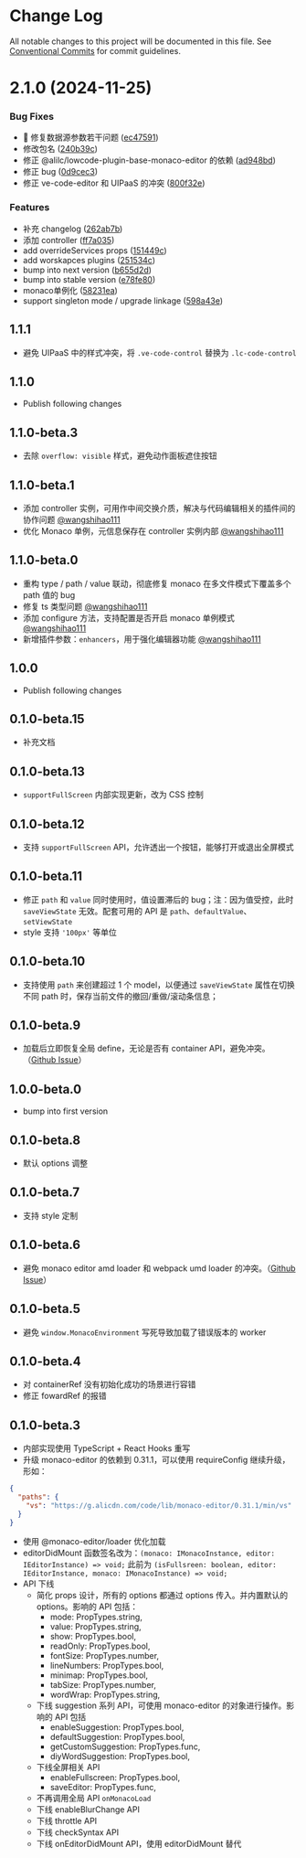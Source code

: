 # Change Log

All notable changes to this project will be documented in this file.
See [Conventional Commits](https://conventionalcommits.org) for commit guidelines.

# 2.1.0 (2024-11-25)


### Bug Fixes

* 🐛 修复数据源参数若干问题 ([ec47591](https://github.com/alibaba/lowcode-plugins/commit/ec4759101f2b5af808b7da88fd852f7418abd1a2))
* 修改包名 ([240b39c](https://github.com/alibaba/lowcode-plugins/commit/240b39ccf025ad26d79591764b2eaf772c0d9960))
* 修正 @alilc/lowcode-plugin-base-monaco-editor 的依赖 ([ad948bd](https://github.com/alibaba/lowcode-plugins/commit/ad948bd2d619ccfce0683143922b9a2c1060194b))
* 修正 bug ([0d9cec3](https://github.com/alibaba/lowcode-plugins/commit/0d9cec320747ed059aa36695c4a9f894b2437a5d))
* 修正 ve-code-editor 和 UIPaaS 的冲突 ([800f32e](https://github.com/alibaba/lowcode-plugins/commit/800f32e88b6963f6a5b18ccc0806d11b7f333a57))


### Features

* 补充 changelog ([262ab7b](https://github.com/alibaba/lowcode-plugins/commit/262ab7b274eedaaf6166b94f4da0b4eac7e36575))
* 添加 controller ([ff7a035](https://github.com/alibaba/lowcode-plugins/commit/ff7a0351eb46e5cb4e0bf776069e8b9a30373e4a))
* add overrideServices props ([151449c](https://github.com/alibaba/lowcode-plugins/commit/151449c5bb6dffd96b9bafb6db73c6f959e1cfb4))
* add worskapces plugins ([251534c](https://github.com/alibaba/lowcode-plugins/commit/251534cdff6075acfa071cb881e635c1e1fb68de))
* bump into next version ([b655d2d](https://github.com/alibaba/lowcode-plugins/commit/b655d2d77944c535fd27266f2a505d0fb0c61b52))
* bump into stable version ([e78fe80](https://github.com/alibaba/lowcode-plugins/commit/e78fe80a36dc5c6d30245f3054625d9abc5c506e))
* monaco单例化 ([58231ea](https://github.com/alibaba/lowcode-plugins/commit/58231ea663cdbb1726a05f0b19a0f32c66df93a7))
* support singleton mode / upgrade linkage ([598a43e](https://github.com/alibaba/lowcode-plugins/commit/598a43ef153a4e96998c1ff67bbd599d24b9eae0))





## 1.1.1

- 避免 UIPaaS 中的样式冲突，将 `.ve-code-control` 替换为 `.lc-code-control`

## 1.1.0

- Publish following changes

## 1.1.0-beta.3

- 去除 `overflow: visible` 样式，避免动作面板遮住按钮

## 1.1.0-beta.1

- 添加 controller 实例，可用作中间交换介质，解决与代码编辑相关的插件间的协作问题 [@wangshihao111](https://github.com/wangshihao111)
- 优化 Monaco 单例，元信息保存在 controller 实例内部 [@wangshihao111](https://github.com/wangshihao111)

## 1.1.0-beta.0

- 重构 type / path / value 联动，彻底修复 monaco 在多文件模式下覆盖多个 path 值的 bug
- 修复 ts 类型问题 [@wangshihao111](https://github.com/wangshihao111)
- 添加 configure 方法，支持配置是否开启 monaco 单例模式 [@wangshihao111](https://github.com/wangshihao111)
- 新增插件参数：`enhancers`，用于强化编辑器功能 [@wangshihao111](https://github.com/wangshihao111)

## 1.0.0

- Publish following changes

## 0.1.0-beta.15

- 补充文档

## 0.1.0-beta.13

- `supportFullScreen` 内部实现更新，改为 CSS 控制

## 0.1.0-beta.12

- 支持 `supportFullScreen` API，允许透出一个按钮，能够打开或退出全屏模式 

## 0.1.0-beta.11

- 修正 `path` 和 `value` 同时使用时，值设置滞后的 bug；注：因为值受控，此时 `saveViewState` 无效。配套可用的 API 是 `path`、`defaultValue`、`setViewState`
- style 支持 `'100px'` 等单位

## 0.1.0-beta.10

- 支持使用 `path` 来创建超过 1 个 model，以便通过 `saveViewState` 属性在切换不同 path 时，保存当前文件的撤回/重做/滚动条信息；

## 0.1.0-beta.9

- 加载后立即恢复全局 define，无论是否有 container API，避免冲突。（[Github Issue](https://github.com/microsoft/monaco-editor/issues/2283)）

## 1.0.0-beta.0

- bump into first version

## 0.1.0-beta.8

- 默认 options 调整

## 0.1.0-beta.7

- 支持 style 定制

## 0.1.0-beta.6

- 避免 monaco editor amd loader 和 webpack umd loader 的冲突。（[Github Issue](https://github.com/microsoft/monaco-editor/issues/2283)）

## 0.1.0-beta.5

- 避免 `window.MonacoEnvironment` 写死导致加载了错误版本的 worker

## 0.1.0-beta.4

- 对 containerRef 没有初始化成功的场景进行容错
- 修正 fowardRef 的报错

## 0.1.0-beta.3

- 内部实现使用 TypeScript + React Hooks 重写
- 升级 monaco-editor 的依赖到 0.31.1，可以使用 requireConfig 继续升级，形如：
```json
{
  "paths": {
    "vs": "https://g.alicdn.com/code/lib/monaco-editor/0.31.1/min/vs"
  }
}
```

- 使用 @monaco-editor/loader 优化加载
- editorDidMount 函数签名改为：`(monaco: IMonacoInstance, editor: IEditorInstance) => void;` 此前为 `(isFullsreen: boolean, editor: IEditorInstance, monaco: IMonacoInstance) => void;`
- API 下线
  - 简化 props 设计，所有的 options 都通过 options 传入。并内置默认的 options。影响的 API 包括：
    - mode: PropTypes.string,
    - value: PropTypes.string,
    - show: PropTypes.bool,
    - readOnly: PropTypes.bool,
    - fontSize: PropTypes.number,
    - lineNumbers: PropTypes.bool,
    - minimap: PropTypes.bool,
    - tabSize: PropTypes.number,
    - wordWrap: PropTypes.string,
  - 下线 suggestion 系列 API，可使用 monaco-editor 的对象进行操作。影响的 API 包括
    - enableSuggestion: PropTypes.bool,
    - defaultSuggestion: PropTypes.bool,
    - getCustomSuggestion: PropTypes.func,
    - diyWordSuggestion: PropTypes.bool,
  - 下线全屏相关 API
    - enableFullscreen: PropTypes.bool,
    - saveEditor: PropTypes.func,
  - 不再调用全局 API `onMonacoLoad`
  - 下线 enableBlurChange API
  - 下线 throttle API
  - 下线 checkSyntax API
  - 下线 onEditorDidMount API，使用 editorDidMount 替代
